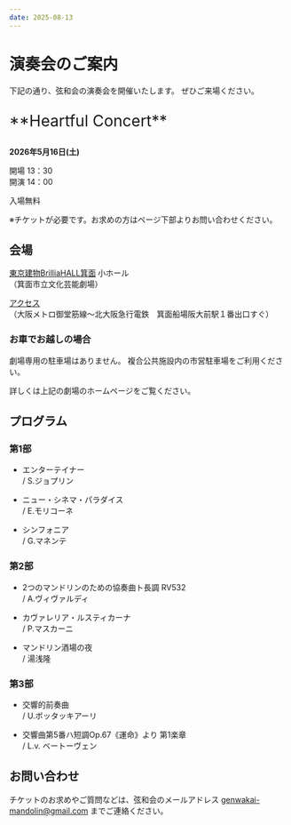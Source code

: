 ```yaml
---
date: 2025-08-13
---
```


# 演奏会のご案内

<!-- more -->

<style>
.concert-title {
    /* font-family: Gabriola; */
    font-size: 2em;
    margin: 1em 0;
}
</style>

下記の通り、弦和会の演奏会を開催いたします。
ぜひご来場ください。

<p class="concert-title" markdown>
**Heartful Concert**
</p>

**2026年5月16日(土)**

開場 13：30  
開演 14：00

入場無料

※チケットが必要です。お求めの方はページ下部よりお問い合わせください。

## 会場
[東京建物BrilliaHALL箕面](https://minoh-geino.jp/) 小ホール  
（箕面市立文化芸能劇場）

[アクセス](https://minoh-geino.jp/access/)  
（大阪メトロ御堂筋線～北大阪急行電鉄　箕面船場阪大前駅１番出口すぐ）


### お車でお越しの場合

劇場専用の駐車場はありません。
複合公共施設内の市営駐車場をご利用ください。

詳しくは上記の劇場のホームページをご覧ください。


## プログラム

### 第1部

<div class="grid cards" markdown>

-   エンターテイナー  
    / S.ジョプリン

-   ニュー・シネマ・パラダイス  
    / E.モリコーネ

-   シンフォニア  
    / G.マネンテ

</div>

### 第2部

<div class="grid cards" markdown>

-   2つのマンドリンのための協奏曲ト長調 RV532  
    / A.ヴィヴァルディ

-   カヴァレリア・ルスティカーナ  
    / P.マスカーニ

-   マンドリン酒場の夜  
    / 湯浅隆

</div>

### 第3部
<div class="grid cards" markdown>

-   交響的前奏曲  
    / U.ボッタッキアーリ
    
-   交響曲第5番ハ短調Op.67《運命》より 第1楽章  
    / L.v. ベートーヴェン

</div>


## お問い合わせ

チケットのお求めやご質問などは、弦和会のメールアドレス
[genwakai-mandolin@gmail.com](mailto:genwakai-mandolin@gmail.com)
までご連絡ください。

